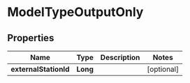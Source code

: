 
# ModelTypeOutputOnly

## Properties
Name | Type | Description | Notes
------------ | ------------- | ------------- | -------------
**externalStationId** | **Long** |  |  [optional]



